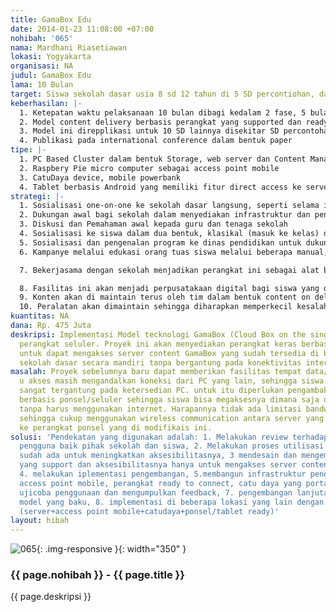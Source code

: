 ```yaml
---
title: GamaBox Edu
date: 2014-01-23 11:08:00 +07:00
nohibah: '065'
nama: Mardhani Riasetiawan
lokasi: Yogyakarta
organisasi: NA
judul: GamaBox Edu
lama: 10 Bulan
target: Siswa sekolah dasar usia 8 sd 12 tahun di 5 SD percontiohan, dan 10 SD implementator
keberhasilan: |-
  1. Ketepatan waktu pelaksanaan 10 bulan dibagi kedalam 2 fase, 5 bulan pertama pengembangan, dan 5 bulan kedua implementasi.
  2. Model content delivery berbasis perangkat yang supported dan ready dilakukan oleh sekolah dasar yang sudah menggunakan perangkat GamaBox, sebagnyak 5 SD (percontohan) dengan jumlah pengguna 150 pengguna/siswa (akumulatif)
  3. Model ini direpplikasi untuk 10 SD lainnya disekitar SD percontohan sebelumnya untuk menciptakan jejaring content
  4. Publikasi pada international conference dalam bentuk paper
tipe: |-
  1. PC Based Cluster dalam bentuk Storage, web server dan Content Management System Application
  2. Raspbery Pie micro computer sebagai access point mobile
  3. CatuDaya device, mobile powerbank
  4. Tablet berbasis Android yang memiliki fitur direct access ke server content
strategi: |-
  1. Sosialisasi one-on-one ke sekolah dasar langsung, seperti selama ini kami lakukan untuk menjelaskan bentuk, dan hasil yang diharapkan dari aktivitas ini
  2. Dukungan awal bagi sekolah dalam menyediakan infrastruktur dan pengembangannya
  3. Diskusi dan Pemahaman awal kepada guru dan tenaga sekolah
  4. Sosialisasi ke siswa dalam dua bentuk, klasikal (masuk ke kelas) dan playing (pendekatan personal di sekolah di luar jam kelas)
  5. Sosialisasi dan pengenalan program ke dinas pendidikan untuk dukungan ijin dan program
  6. Kampanye melalui edukasi orang tuas siswa melalui beberapa manual, handbook dan leaflet untuk edukasi

  7. Bekerjasama dengan sekolah menjadikan perangkat ini sebagai alat batu penyampian bahan ajar

  8. Fasilitas ini akan menjadi perpusatakaan digital bagi siswa yang dapat diakses di setiap luar jam pelajaran
  9. Konten akan di maintain terus oleh tim dalam bentuk content on delivery
  10. Peralatan akan dimaintain sehingga diharapkan memperkecil kesalahan peralatan
kuantitas: NA
dana: Rp. 475 Juta
deskripsi: Implementasi Model tecknologi GamaBox (Cloud Box on the single box) pada
  perangkat seluler. Proyek ini akan menyediakan perangkat keras berbasis seluler
  untuk dapat mengakses server content GamaBox yang sudah tersedia di beberapa lokasi
  sekolah dasar secara mandiri tanpa bergantung pada konektivitas internet.
masalah: Proyek sebelumnya baru dapat memberikan fasilitas tempat data/content sementara
  u akses masih mengandalkan koneksi dari PC yang lain, sehingga siswa / pengakses
  sangat tergantung pada ketersedian PC. untuk itu diperlukan pengambakan alat akses
  berbasis ponsel/seluler sehingga siswa bisa megaksesnya dimana saja disekitar sekolah
  tanpa harus menggunakan internet. Harapannya tidak ada limitasi bandwith, koneksi
  sehingga cukup menggunakan wireless communication antara server yang sudha tersedia
  ke perangkat ponsel yang di modifikais ini.
solusi: 'Pendekatan yang digunakan adalah: 1. Melakukan review terhadap kondisional
  pengguna baik pihak sekolah dan siswa, 2. Melakukan proses utilisasi server yang
  sudah ada untuk meningkatkan aksesibilitasnya, 3 mendesain dan mengembangkan ponsel/tablet
  yang support dan aksesibilitasnya hanya untuk mengakses server content tersebut,
  4. melakukan iplementasi pengembangan, 5.membangun infrastruktur pendukung seperti
  access point mobile, perangkat ready to connect, catu daya yang portable, 6. melakukan
  ujicoba penggunaan dan mengumpulkan feedback, 7. pengembangan lanjutan untuk mendapatkan
  model yang baku, 8. implementasi di beberapa lokasi yang lain dengan model paket
  (server+access point mobile+catudaya+ponsel/tablet ready)'
layout: hibah
---
```


![065](/static/img/hibahcms/065.png){: .img-responsive }{: width="350" }

### {{ page.nohibah }} - {{ page.title }}

{{ page.deskripsi }}
